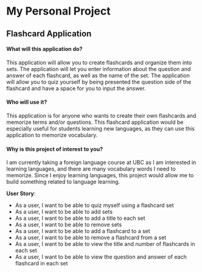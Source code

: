# My Personal Project

## Flashcard Application

#### **What will this application do?**
This application will allow you to create flashcards and 
organize them into sets. The application will let you 
enter information about the question and answer of each
flashcard, as well as the name of the set. The application
will allow you to quiz yourself by being presented the 
question side of the flashcard and have a space for 
you to input the answer.

#### **Who will use it?**
This application is for anyone who wants to create their
own flashcards and memorize terms and/or questions. 
This flashcard application would be especially useful
for students learning new languages, as they can use this
application to memorize vocabulary.

#### **Why is this project of interest to you?**
I am currently taking a foreign language course at UBC
as I am interested in learning languages, and there are
many vocabulary words I need to memorize. Since I enjoy
learning languages, this project would allow me to build
something related to language learning.

**User Story**:
- As a user, I want to be able to quiz myself using a flashcard set
- As a user, I want to be able to add sets
- As a user, I want to be able to add a title to each set
- As a user, I want to be able to remove sets
- As a user, I want to be able to add a flashcard to a set
- As a user, I want to be able to remove a flashcard from a set
- As a user, I want to be able to view the title and number of flashcards in each set
- As a user, I want to be able to view the question and answer of each flashcard in each set